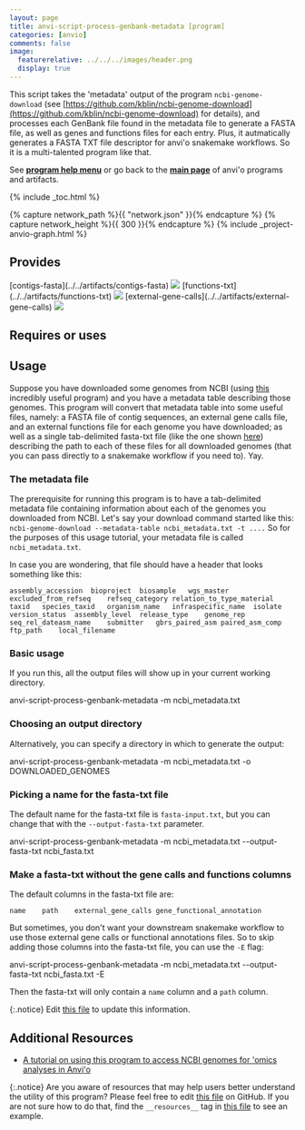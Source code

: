 ```yaml
---
layout: page
title: anvi-script-process-genbank-metadata [program]
categories: [anvio]
comments: false
image:
  featurerelative: ../../../images/header.png
  display: true
---
```


This script takes the &#39;metadata&#39; output of the program `ncbi-genome-download` (see [https://github.com/kblin/ncbi-genome-download](https://github.com/kblin/ncbi-genome-download) for details), and processes each GenBank file found in the metadata file to generate a FASTA file, as well as genes and functions files for each entry. Plus, it autmatically generates a FASTA TXT file descriptor for anvi&#39;o snakemake workflows. So it is a multi-talented program like that.

See **[program help menu](../../../vignette#anvi-script-process-genbank-metadata)** or go back to the **[main page](../../)** of anvi'o programs and artifacts.


{% include _toc.html %}
<div id="svg" class="subnetwork"></div>
{% capture network_path %}{{ "network.json" }}{% endcapture %}
{% capture network_height %}{{ 300 }}{% endcapture %}
{% include _project-anvio-graph.html %}


## Provides

<p style="text-align: left" markdown="1"><span class="artifact-p">[contigs-fasta](../../artifacts/contigs-fasta) <img src="../../images/icons/FASTA.png" class="artifact-icon-mini" /></span> <span class="artifact-p">[functions-txt](../../artifacts/functions-txt) <img src="../../images/icons/TXT.png" class="artifact-icon-mini" /></span> <span class="artifact-p">[external-gene-calls](../../artifacts/external-gene-calls) <img src="../../images/icons/TXT.png" class="artifact-icon-mini" /></span></p>

## Requires or uses

<p style="text-align: left" markdown="1"></p>

## Usage


Suppose you have downloaded some genomes from NCBI (using [this](https://github.com/kblin/ncbi-genome-download) incredibly useful program) and you have a metadata table describing those genomes. This program will convert that metadata table into some useful files, namely: a FASTA file of contig sequences, an external gene calls file, and an external functions file for each genome you have downloaded; as well as a single tab-delimited fasta-txt file (like the one shown [here](https://merenlab.org/2018/07/09/anvio-snakemake-workflows/#fastatxt)) describing the path to each of these files for all downloaded genomes (that you can pass directly to a snakemake workflow if you need to). Yay.

### The metadata file

The prerequisite for running this program is to have a tab-delimited metadata file containing information about each of the genomes you downloaded from NCBI. Let's say your download command started like this: `ncbi-genome-download --metadata-table ncbi_metadata.txt -t ....` So for the purposes of this usage tutorial, your metadata file is called `ncbi_metadata.txt`.

In case you are wondering, that file should have a header that looks something like this:
```
assembly_accession	bioproject	biosample	wgs_master	excluded_from_refseq	refseq_category	relation_to_type_material	taxid	species_taxid	organism_name	infraspecific_name	isolate	version_status	assembly_level	release_type	genome_rep	seq_rel_dateasm_name	submitter	gbrs_paired_asm	paired_asm_comp	ftp_path	local_filename
```

### Basic usage

If you run this, all the output files will show up in your current working directory.

<div class="codeblock" markdown="1">
anvi&#45;script&#45;process&#45;genbank&#45;metadata &#45;m ncbi_metadata.txt
</div>

### Choosing an output directory

Alternatively, you can specify a directory in which to generate the output:

<div class="codeblock" markdown="1">
anvi&#45;script&#45;process&#45;genbank&#45;metadata &#45;m ncbi_metadata.txt &#45;o DOWNLOADED_GENOMES
</div>

### Picking a name for the fasta-txt file

The default name for the fasta-txt file is `fasta-input.txt`, but you can change that with the `--output-fasta-txt` parameter.

<div class="codeblock" markdown="1">
anvi&#45;script&#45;process&#45;genbank&#45;metadata &#45;m ncbi_metadata.txt &#45;&#45;output&#45;fasta&#45;txt ncbi_fasta.txt
</div>

### Make a fasta-txt without the gene calls and functions columns

The default columns in the fasta-txt file are:
```
name	path	external_gene_calls	gene_functional_annotation
```

But sometimes, you don't want your downstream snakemake workflow to use those external gene calls or functional annotations files. So to skip adding those columns into the fasta-txt file, you can use the `-E` flag:
<div class="codeblock" markdown="1">
anvi&#45;script&#45;process&#45;genbank&#45;metadata &#45;m ncbi_metadata.txt &#45;&#45;output&#45;fasta&#45;txt ncbi_fasta.txt &#45;E
</div>

Then the fasta-txt will only contain a `name` column and a `path` column.


{:.notice}
Edit [this file](https://github.com/merenlab/anvio/tree/master/anvio/docs/programs/anvi-script-process-genbank-metadata.md) to update this information.


## Additional Resources


* [A tutorial on using this program to access NCBI genomes for &#39;omics analyses in Anvi&#39;o](http://merenlab.org/2019/03/14/ncbi-genome-download-magic/)


{:.notice}
Are you aware of resources that may help users better understand the utility of this program? Please feel free to edit [this file](https://github.com/merenlab/anvio/tree/master/bin/anvi-script-process-genbank-metadata) on GitHub. If you are not sure how to do that, find the `__resources__` tag in [this file](https://github.com/merenlab/anvio/blob/master/bin/anvi-interactive) to see an example.
